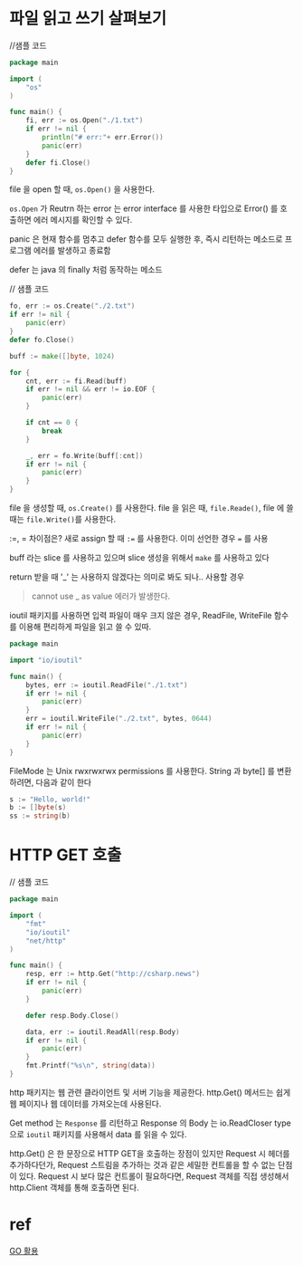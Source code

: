 # 파일 읽고 쓰기 살펴보기
//샘플 코드
```go
package main

import (
	"os"
)

func main() {
	fi, err := os.Open("./1.txt")
	if err != nil {
		println("# err:"+ err.Error())
		panic(err)
	}
	defer fi.Close()
}
```

file 을 open 할 때, `os.Open()` 을 사용한다.

`os.Open` 가 Reutrn 하는 error 는 error interface 를 사용한 타입으로
Error() 를 호출하면 에러 메시지를 확인할 수 있다.

panic 은 현재 함수를 멈추고 defer 함수를 모두 실행한 후, 즉시 리턴하는 메소드로
프로그램 에러를 발생하고 종료함

defer 는 java 의 finally 처럼 동작하는 메소드

// 샘플 코드
```go
fo, err := os.Create("./2.txt")
if err != nil {
    panic(err)
}
defer fo.Close()

buff := make([]byte, 1024)

for {
    cnt, err := fi.Read(buff)
    if err != nil && err != io.EOF {
        panic(err)
    }

    if cnt == 0 {
        break
    }

    _, err = fo.Write(buff[:cnt])
    if err != nil {
        panic(err)
    }
} 
```

file 을 생성할 때, `os.Create()` 를 사용한다.
file 을 읽은 때, `file.Reade()`, file 에 쓸 때는 `file.Write()`를 사용한다.

:=, = 차이점은? 새로 assign 할 때 `:=` 를 사용한다. 이미 선언한 경우 `=` 를 사용

buff 라는 slice 를 사용하고 있으며 slice 생성을 위해서 `make` 를 사용하고 있다

return 받을 때 '_' 는 사용하지 않겠다는 의미로 봐도 되나.. 사용할 경우 
> cannot use _ as value
에러가 발생한다.

ioutil 패키지를 사용하면 입력 파일이 매우 크지 않은 경우, ReadFile, WriteFile 함수를 이용해
편리하게 파일을 읽고 쓸 수 있따.
```go
package main

import "io/ioutil"

func main() {
	bytes, err := ioutil.ReadFile("./1.txt")
	if err != nil {
		panic(err)
	}
	err = ioutil.WriteFile("./2.txt", bytes, 0644)
	if err != nil {
		panic(err)
	}
}
```
FileMode 는 Unix rwxrwxrwx permissions 를 사용한다.
String 과 byte[] 를 변환하려면, 다음과 같이 한다
```go
s := "Hello, world!"
b := []byte(s)
ss := string(b)
```

# HTTP GET 호출
// 샘플 코드
```go
package main

import (
	"fmt"
	"io/ioutil"
	"net/http"
)

func main() {
	resp, err := http.Get("http://csharp.news")
	if err != nil {
		panic(err)
	}

	defer resp.Body.Close()

	data, err := ioutil.ReadAll(resp.Body)
	if err != nil {
		panic(err)
	}
	fmt.Printf("%s\n", string(data))
}
```
http 패키지는 웹 관련 클라이언트 및 서버 기능을 제공한다. 
http.Get() 메서드는 쉽게 웹 페이지나 웹 데이터를 가져오는데 사용된다.

Get method 는 `Response` 를 리턴하고 Response 의 Body 는 io.ReadCloser type 으로
`ioutil` 패키지를 사용해서 data 를 읽을 수 있다.

http.Get() 은 한 문장으로 HTTP GET을 호출하는 장점이 있지만 Request 시 헤더를 추가하다던가,
Request 스트림을 추가하는 것과 같은 세밀한 컨트롤을 할 수 없는 단점이 있다.
Request 시 보다 많은 컨트롤이 필요하다면, Request 객체를 직접 생성해서 http.Client 객체를 통해 호출하면 된다.






# ref
[GO 활용](http://golang.site/Go/Applications)